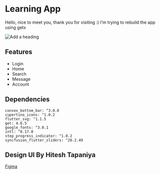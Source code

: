 # Learning App
Hello, nice to meet you, thank you for visiting :)
I'm trying to rebuild the app using getx

![Add a heading](https://user-images.githubusercontent.com/67012680/190949979-e4e05cff-6b37-4f83-8194-57588477061e.png)

## Features

- Login
- Home
- Search
- Message
- Account

## Dependencies
```
convex_bottom_bar: ^3.0.0
cupertino_icons: ^1.0.2
flutter_svg: ^1.1.5
get: 4.6.5
google_fonts: ^3.0.1
intl: ^0.17.0
step_progress_indicator: ^1.0.2
syncfusion_flutter_sliders: ^20.2.49
```

## Design UI By Hitesh Tapaniya
[Figma](https://www.figma.com/community/file/1134363994710610029)

